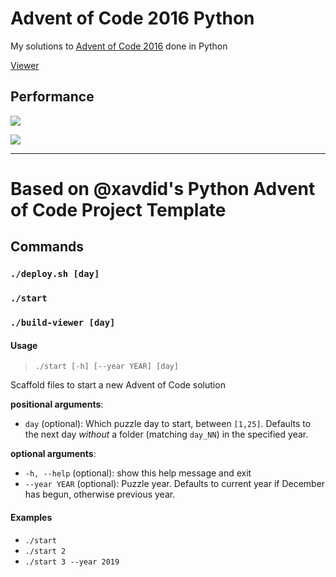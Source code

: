 # Advent of Code 2016 Python

My solutions to [Advent of Code 2016](https://adventofcode.com/2016) done in Python

[Viewer](https://sergiorgiraldo.github.io/AdventOfCode2016/viewer/)

## Performance

![](https://img.shields.io/badge/day%20📅-24-blue)
 
![](https://img.shields.io/badge/stars%20⭐-34-yellow)

---

# Based on @xavdid's Python Advent of Code Project Template

## Commands

### `./deploy.sh [day]`

### `./start`

### `./build-viewer [day]`

#### Usage

> `./start [-h] [--year YEAR] [day]`

Scaffold files to start a new Advent of Code solution

**positional arguments**:

- `day` (optional): Which puzzle day to start, between `[1,25]`. Defaults to the next day _without_ a folder (matching `day_NN`) in the specified year.

**optional arguments**:

- `-h, --help` (optional): show this help message and exit
- `--year YEAR` (optional): Puzzle year. Defaults to current year if December has begun, otherwise previous year.

#### Examples

- `./start`
- `./start 2`
- `./start 3 --year 2019`

